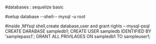 #databases : sequelize basic

#setup database
--shell--
mysql -u root

#inside ,MYsql shell,create database,user and grant rights
--mysql-psql
CREATE DARABASE sampledb1;
CREATE USER sampledb IDENTIFIED BY 'samplepass1';
GRANT ALL PRIVILAGES ON sampledb1 TO sampleuser1;

